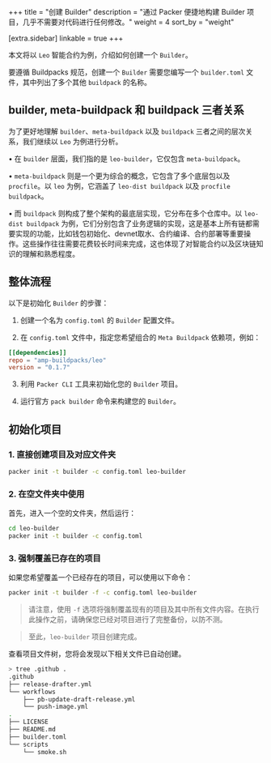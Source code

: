 +++
title = "创建 Builder"
description = "通过 Packer 便捷地构建 Builder 项目，几乎不需要对代码进行任何修改。"
weight = 4
sort_by = "weight"

[extra.sidebar]
linkable = true
+++

本文将以 `Leo` 智能合约为例，介绍如何创建一个 `Builder`。

要遵循 Buildpacks 规范，创建一个 `Builder` 需要您编写一个 `builder.toml` 文件，其中列出了多个其他 `buildpack` 的名称。

## builder, meta-buildpack 和 buildpack 三者关系

为了更好地理解 `builder`、`meta-buildpack` 以及 `buildpack` 三者之间的层次关系，我们继续以 `Leo` 为例进行分析。

• 在 `builder` 层面，我们指的是 `leo-builder`，它仅包含 `meta-buildpack`。

• `meta-buildpack` 则是一个更为综合的概念，它包含了多个底层包以及 `procfile`。以 `leo` 为例，它涵盖了 `leo-dist buildpack` 以及 `procfile buildpack`。

• 而 `buildpack` 则构成了整个架构的最底层实现，它分布在多个仓库中。以 `leo-dist buildpack` 为例，它们分别包含了业务逻辑的实现，这是基本上所有链都需要实现的功能，比如钱包初始化、devnet取水、合约编译、合约部署等重要操作。这些操作往往需要花费较长时间来完成，这也体现了对智能合约以及区块链知识的理解和熟悉程度。

## 整体流程

以下是初始化 `Builder` 的步骤：

1. 创建一个名为 `config.toml` 的 `Builder` 配置文件。

2. 在 `config.toml` 文件中，指定您希望组合的 `Meta Buildpack` 依赖项，例如：

```toml
[[dependencies]]
repo = "amp-buildpacks/leo"
version = "0.1.7"
```

3. 利用 `Packer CLI` 工具来初始化您的 `Builder` 项目。

4. 运行官方 `pack builder` 命令来构建您的 `Builder`。

## 初始化项目

### 1. 直接创建项目及对应文件夹

```bash
packer init -t builder -c config.toml leo-builder
```

### 2. 在空文件夹中使用

首先，进入一个空的文件夹，然后运行：

```bash
cd leo-builder
packer init -t builder -c config.toml
```

### 3. 强制覆盖已存在的项目

如果您希望覆盖一个已经存在的项目，可以使用以下命令：

```bash
packer init -t builder -f -c config.toml leo-builder
```

> 请注意，使用 `-f` 选项将强制覆盖现有的项目及其中所有文件内容。在执行此操作之前，请确保您已经对项目进行了完整备份，以防不测。

> 至此，`leo-builder` 项目创建完成。

查看项目文件树，您将会发现以下相关文件已自动创建。

```bash
> tree .github .
.github
├── release-drafter.yml
└── workflows
    ├── pb-update-draft-release.yml
    └── push-image.yml
.
├── LICENSE
├── README.md
├── builder.toml
└── scripts
    └── smoke.sh
```

